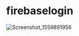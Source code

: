 # firebaselogin

![Screenshot_1559891956](https://user-images.githubusercontent.com/34344691/59551137-c08d6580-8f92-11e9-94ea-1115514ecd5f.png)

